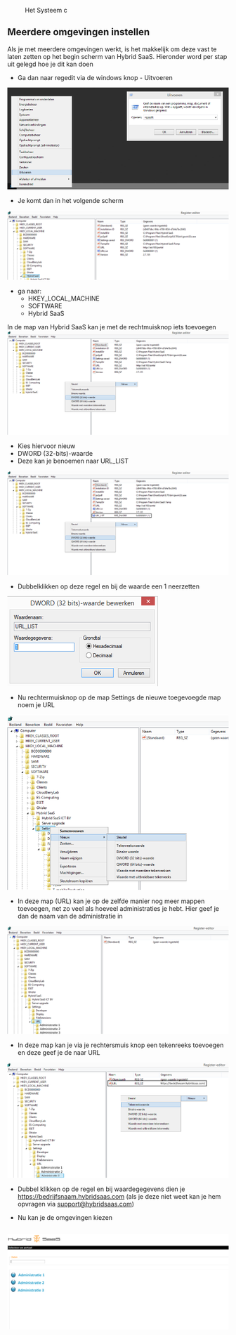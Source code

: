 <properties>
	<page>
		<title>meerdere-omgevingen-instellen</title>
			</page>
	<menu>
		<position>Het Systeem </position> 
		<title>Meerdere omgevingen instellen</title>
		<sort>c</sort>
	</menu>
</properties>

## Meerdere omgevingen instellen ##

Als je met meerdere omgevingen werkt, is het makkelijk om deze vast te laten zetten op het begin scherm van Hybrid SaaS. Hieronder word per stap uit gelegd hoe je dit kan doen 

* Ga dan naar regedit via de windows knop - Uitvoeren

![](images/1.png)

* Je komt dan in het volgende scherm

![](images/2.png)
 
* ga naar:
	* HKEY_LOCAL_MACHINE
	* SOFTWARE
	* Hybrid SaaS
	
In de map van Hybrid SaaS kan je met de rechtmuisknop iets toevoegen
![](images/3.png)

* Kies hiervoor nieuw
* DWORD (32-bits)-waarde
* Deze kan je benoemen naar URL_LIST

![](images/5.png)

* Dubbelklikken op deze regel en bij de waarde een 1 neerzetten

![](images/6.png)

* Nu rechtermuisknop op de map Settings de nieuwe toegevoegde map noem je URL

![](images/8.png)

* In deze map (URL) kan je op de zelfde manier nog meer mappen toevoegen, net zo veel als hoeveel administraties je hebt. Hier geef je dan de naam van de administratie in

![](images/7.png)

* In deze map kan je via je rechtersmuis knop een tekenreeks toevoegen en deze geef je de naar URL

![](images/9.png)

* Dubbel klikken op de regel en bij waardegegevens dien je https://bedrijfsnaam.hybridsaas.com (als je deze niet weet kan je hem opvragen via support@hybridsaas.com)

* Nu kan je de omgevingen kiezen

![](images/10.png)
---------
